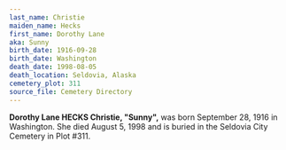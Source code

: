 ```yaml
---
last_name: Christie
maiden_name: Hecks
first_name: Dorothy Lane
aka: Sunny
birth_date: 1916-09-28
birth_date: Washington
death_date: 1998-08-05
death_location: Seldovia, Alaska
cemetery_plot: 311
source_file: Cemetery Directory
---
```

**Dorothy Lane HECKS Christie, "Sunny",** was born September 28, 1916 in Washington. She died August 5, 1998 and is buried in the Seldovia City Cemetery in Plot #311.  



